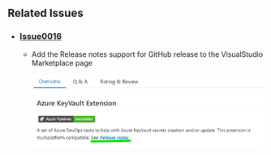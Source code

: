 ## Related Issues

- ### [Issue0016](https://github.com/expertasolutions/AzureKeyVaultExtension/issues/16)

  - Add the Release notes support for GitHub release to the VisualStudio Marketplace page

    ![Issue0016](_ReleaseNotes/Issue0016/Issue0016-01.png)